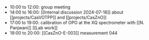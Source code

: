 - 10:00 to 12:00: group meeting
- 14:00 to 16:00: [[Internal discussion 2024-07-16]] about [[projects/CasVOTPP]] and [[projects/CasZnO]]
- 17:00 to 19:00: calibration of OPO at the XQ spectrometer with [[N. Panjwani]] [[Lab work]]
- 19:00 to 20:00: [[CasZnO-E-003]] measurement 044